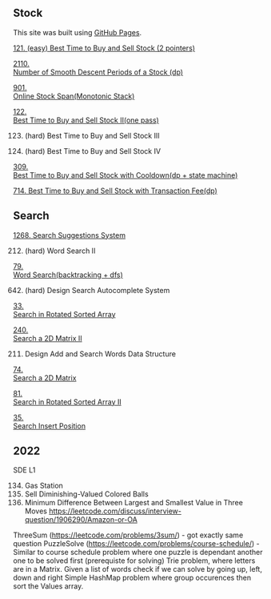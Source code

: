 
## Stock
This site was built using [GitHub Pages](https://pages.github.com/).

[121.	(easy)
Best Time to Buy and Sell Stock (2 pointers)](https://github.com/52147/A-interview/blob/main/src/stock/BestTimeToBuyAndSellStock.java)

[2110.	
Number of Smooth Descent Periods of a Stock (dp)](https://github.com/52147/A-interview/blob/main/src/stock/NumberOfSmoothDescentPeriodsOfAStock2110.java)

[901.	
Online Stock Span(Monotonic Stack)](https://github.com/52147/Monotonic-Stack/blob/main/src/monotonicstack/StockSpanner.java)

[122.	
Best Time to Buy and Sell Stock II(one pass)](https://github.com/52147/A-interview/blob/main/src/stock/BestTimeToBuyAndSellStockII122.java)

123.	(hard)
Best Time to Buy and Sell Stock III

188.	(hard)
Best Time to Buy and Sell Stock IV

[309.	
Best Time to Buy and Sell Stock with Cooldown(dp + state machine)](https://github.com/52147/A-interview/blob/main/src/stock/BestTimeToBuyAndSellStockWithCooldown.java)

[714. Best Time to Buy and Sell Stock with Transaction Fee(dp)](https://github.com/52147/A-interview/blob/main/src/stock/BestTimeToBuyAndSellStockWithTransitionFee714.java)

## Search
[1268. Search Suggestions System](https://github.com/52147/A-interview/blob/main/src/binarysearch/SearchSuggestionSystem1268.java)


212. (hard) Word Search II

[79.	
Word Search(backtracking + dfs)](https://github.com/52147/A-interview/blob/main/src/dfs/WordSearch79.java)

642. (hard) Design Search Autocomplete System

[33.	
Search in Rotated Sorted Array](https://github.com/52147/A-interview/blob/main/src/binarysearch/SearchInRotatedSortedArray33.java)

[240.	
Search a 2D Matrix II](https://github.com/52147/A-interview/blob/main/src/binarysearch/SearchA2DMatrixII240.java)

211. Design Add and Search Words Data Structure

[74.	
Search a 2D Matrix](https://github.com/52147/A-interview/blob/main/src/binarysearch/SearchA2DMatrix.java)

[81.	
Search in Rotated Sorted Array II](https://github.com/52147/A-interview/blob/main/src/binarysearch/SearchInRotatedSortedArrayII81.java)

[35.	
Search Insert Position](https://github.com/52147/A-interview/blob/main/src/binarysearch/SearchInsertPosition35.java)

## 2022 
SDE L1



134. Gas Station
1648. Sell Diminishing-Valued Colored Balls
1509. Minimum Difference Between Largest and Smallest Value in Three Moves https://leetcode.com/discuss/interview-question/1906290/Amazon-or-OA

ThreeSum (https://leetcode.com/problems/3sum/) - got exactly same question
PuzzleSolve (https://leetcode.com/problems/course-schedule/) - Similar to course schedule problem where one puzzle is dependant another one to be solved first (prerequiste for solving)
Trie problem, where letters are in a Matrix. Given a list of words check if we can solve by going up, left, down and right
Simple HashMap problem where group occurences then sort the Values array.
